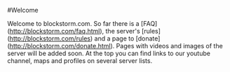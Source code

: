 #Welcome

Welcome to blockstorm.com. So far there is a [FAQ] (http://blockstorm.com/faq.html), the server's [rules] (http://blockstorm.com/rules) and a page to [donate] (http://blockstorm.com/donate.html). Pages with videos and images of the server will be added soon. At the top you can find links to our youtube channel, maps and profiles on several server lists.